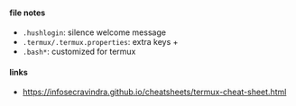 #### file notes

- `.hushlogin`: silence welcome message
- `.termux/.termux.properties`: extra keys + 
- `.bash*`: customized for termux 

#### links

- https://infosecravindra.github.io/cheatsheets/termux-cheat-sheet.html
